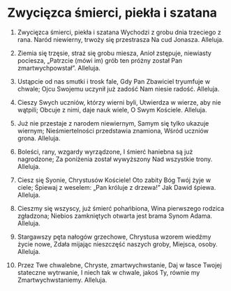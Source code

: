 # Zwycięzca śmierci, piekła i szatana

1. Zwycięzca śmierci, piekła i szatana
Wychodzi z grobu dnia trzeciego z rana.
Naród niewierny, trwoży się przestrasza
Na cud Jonasza. Alleluja.

2. Ziemia się trzęsie, straż się grobu miesza,
Anioł zstępuje, niewiasty pociesza,
„Patrzcie (mówi im) grób ten próżny został
Pan zmartwychpowstał”. Alleluja.

3. Ustąpcie od nas smutki i trosk fale,
Gdy Pan Zbawiciel tryumfuje w chwale;
Ojcu Swojemu uczynił już zadość
Nam niesie radość. Alleluja.

4. Cieszy Swych uczniów, którzy wierni byli,
Utwierdza w wierze, aby nie wątpili;
Obcuje z nimi, daje nauk wiele,
O Swym Kościele. Alleluja.

5. Już nie przestaje z narodem niewiernym,
Samym się tylko ukazuje wiernym;
Nieśmiertelności przedstawia znamiona,
Wśród uczniów grona. Alleluja.

6. Boleści, rany, wzgardy wyrządzone,
I śmierć haniebna są już nagrodzone;
Za poniżenia został wywyższony
Nad wszystkie trony. Alleluja.

7. Ciesz się Syonie, Chrystusów Kościele!
Oto zabity Bóg Twój żyje w ciele;
Śpiewaj z weselem: „Pan króluje z drzewa!”
Jak Dawid śpiewa. Alleluja.

8. Cieszmy się wszyscy, już śmierć pohańbiona,
Wina pierwszego rodzica zgładzona;
Niebios zamkniętych otwarta jest brama
Synom Adama. Alleluja.

9. Stargawszy pęta nałogów grzechowe,
Chrystusa wzorem wiedźmy życie nowe,
Zdała mijając nieszczęść naszych groby,
Miejsca, osoby. Alleluja.

10. Przez Twe chwalebne, Chryste, zmartwychwstanie,
Daj w łasce Twojej stateczne wytrwanie,
I niech tak w chwale, jakoś Ty, równie my
Zmartwychwstaniemy. Alleluja.
